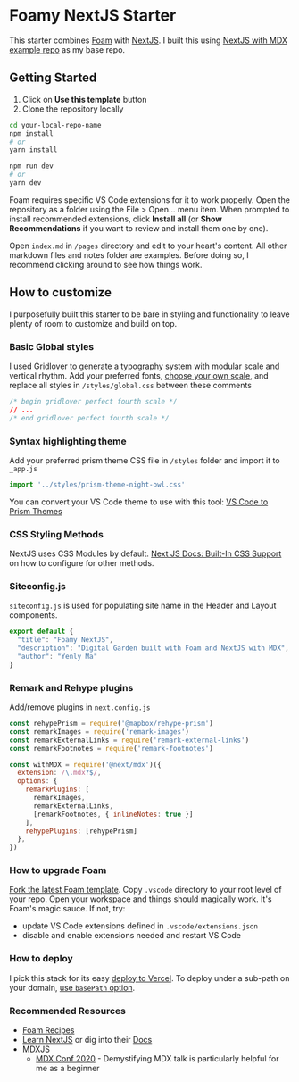 # Foamy NextJS Starter

This starter combines [Foam](https://foambubble.github.io/foam) with [NextJS](https://nextjs.org). I built this using [NextJS with MDX example repo](https://github.com/vercel/next.js/tree/canary/examples/with-mdx) as my base repo. 

## Getting Started
1. Click on **Use this template** button
2. Clone the repository locally
 
```bash
cd your-local-repo-name
npm install 
# or
yarn install

npm run dev
# or
yarn dev
```

Foam requires specific VS Code extensions for it to work properly. Open the repository as a folder using the File > Open... menu item. When prompted to install recommended extensions, click **Install all** (or **Show Recommendations** if you want to review and install them one by one).

Open `index.md` in `/pages` directory and edit to your heart's content. All other markdown files and notes folder are examples. Before doing so, I recommend clicking around to see how things work.

## How to customize
I purposefully built this starter to be bare in styling and functionality to leave plenty of room to customize and build on top. 

### Basic Global styles
I used Gridlover to generate a typography system with modular scale and vertical rhythm. Add your preferred fonts, [choose your own scale](https://www.gridlover.net/try), and replace all styles in `/styles/global.css` between these comments 
```CSS
/* begin gridlover perfect fourth scale */
// ...
/* end gridlover perfect fourth scale */
```

### Syntax highlighting theme
Add your preferred prism theme CSS file in `/styles` folder and import it to `_app.js`
```javascript
import '../styles/prism-theme-night-owl.css'
```
You can convert your VS Code theme to use with this tool:
[VS Code to Prism Themes](https://prism.dotenv.dev/)

### CSS Styling Methods
NextJS uses CSS Modules by default. [Next JS Docs: Built-In CSS Support](https://nextjs.org/docs/basic-features/built-in-css-support) on how to configure for other methods.

### Siteconfig.js
`siteconfig.js` is used for populating site name in the Header and Layout components.
```javascript
export default {
  "title": "Foamy NextJS",
  "description": "Digital Garden built with Foam and NextJS with MDX",
  "author": "Yenly Ma"
}
```

### Remark and Rehype plugins
Add/remove plugins in `next.config.js`
```javascript
const rehypePrism = require('@mapbox/rehype-prism')
const remarkImages = require('remark-images')
const remarkExternalLinks = require('remark-external-links')
const remarkFootnotes = require('remark-footnotes')

const withMDX = require('@next/mdx')({
  extension: /\.mdx?$/,
  options: {
    remarkPlugins: [
      remarkImages,
      remarkExternalLinks,
      [remarkFootnotes, { inlineNotes: true }]
    ],
    rehypePlugins: [rehypePrism]
  },
})
```

### How to upgrade Foam
[Fork the latest Foam template](https://github.com/foambubble/foam-template). Copy `.vscode` directory to your root level of your repo. Open your workspace and things should magically work. It's Foam's magic sauce. If not, try:
- update VS Code extensions defined in `.vscode/extensions.json`
- disable and enable extensions needed and restart VS Code

### How to deploy
I pick this stack for its easy [deploy to Vercel](https://nextjs.org/docs/deployment). To deploy under a sub-path on your domain, [use `basePath` option](https://nextjs.org/docs/api-reference/next.config.js/basepath).

### Recommended Resources
- [Foam Recipes](https://foambubble.github.io/foam/recipes)
- [Learn NextJS](https://nextjs.org/learn/basics/create-nextjs-app) or dig into their [Docs](https://nextjs.org/docs/getting-started)
- [MDXJS](https://mdxjs.com/) 
  - [MDX Conf 2020](https://egghead.io/playlists/mdx-conf-3fc2) - Demystifying MDX talk is particularly helpful for me as a beginner
